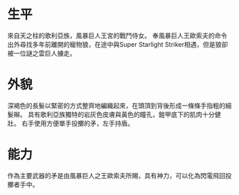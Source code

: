 <!-- TITLE: 貝莉爾 -->
<!-- SUBTITLE: 『以風暴巨人王歐索夫之名，施予天罰！』CV：朴璐美 -->

# 生平
來自天之柱的歌利亞族，風暴巨人王宮的戰鬥侍女。
奉風暴巨人王歐索夫的命令出外尋找多年前離開的寵物狼，在途中與Super Starlight Striker相遇，但是狼卻被一位謎之雲巨人擄走。

# 外貌
深褐色的長髮以緊密的方式整齊地編織起來，在頭頂到背後形成一條條手指粗的細髮辮。
具有歌利亞族獨特的岩灰色皮膚與黃色的瞳孔，鎧甲底下的肌肉十分健壯。
右手使用方便單手投擲的矛，左手持盾。

# 能力
作為主要武器的矛是由風暴巨人之王歐索夫所賜，具有神力，可以化為閃電飛回投擲者手中。